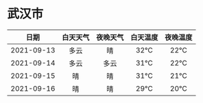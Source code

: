 # 武汉市
|日期|白天天气|夜晚天气|白天温度|夜晚温度|
|:--:|:--:|:--:|:--:|:--:|
|2021-09-13|多云|晴|32℃|22℃|
|2021-09-14|多云|多云|31℃|22℃|
|2021-09-15|晴|晴|31℃|21℃|
|2021-09-16|晴|晴|29℃|20℃|
